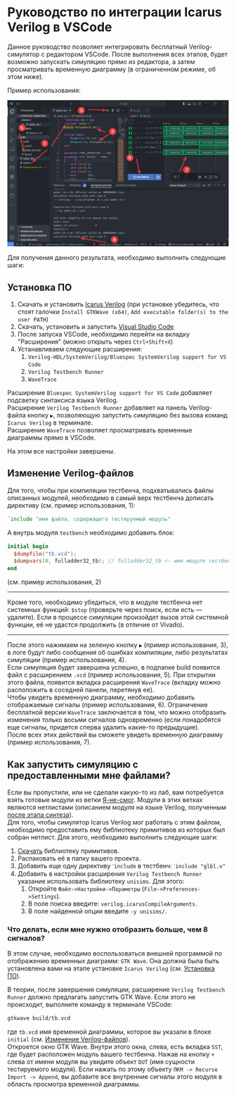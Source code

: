 # Руководство по интеграции Icarus Verilog в VSCode

Данное руководство позволяет интегрировать бесплатный Verilog-симулятор с редактором VSCode. После выполнения всех этапов, будет возможно запускать симуляцию прямо из редактора, а затем просматривать временную диаграмму (в ограниченном режиме, об этом ниже).

Пример использования:

![../.pic/Other/VSCode%20Verilog%20Simulation/icarus_verilog_integration.png](../.pic/Other/VSCode%20Verilog%20Simulation/icarus_verilog_integration.png)

Для получения данного результата, необходимо выполнить следующие шаги:

## Установка ПО

1. Скачать и установить [Icarus Verilog](https://bleyer.org/icarus/) (при установке убедитесь, что стоят галочки `Install GTKWave (x64)`, `Add executable folder(s) to the user PATH`)
2. Скачать, установить и запустить [Visual Studio Code](https://code.visualstudio.com/Download)
3. После запуска VSCode, необходимо перейти на вкладку "Расширения" (можно открыть через `Ctrl+Shift+X`)
4. Устанавливаем следующие расширения:
   1. `Verilog-HDL/SystemVerilog/Bluespec SystemVerilog support for VS Code`
   2. `Verilog Testbench Runner`
   3. `WaveTrace`

Расширение `Bluespec SystemVerilog support for VS Code` добавляет подсветку синтаксиса языка Verilog.  
Расширение `Verilog Testbench Runner` добавляет на панель Verilog-файла кнопку `▶`, позволяющую запустить симуляцию без вызова команд `Icarus Verilog` в терминале.  
Расширение `WaveTrace` позволяет просматривать временные диаграммы прямо в VSCode.

На этом все настройки завершены.

## Изменение Verilog-файлов

Для того, чтобы при компиляции тестбенча, подхватывались файлы описанных модулей, необходимо в самый верх тестбенча дописать директиву (см. пример использования, 1):

```Verilog
`include "имя файла, содержащего тестируемый модуль"
```

А внутрь модуля `testbench` необходимо добавить блок:

```Verilog
initial begin
  $dumpfile("tb.vcd");
  $dumpvars(0, fulladder32_tb); // fulladder32_tb <- имя модуля тестбенча
end
```

(см. пример использования, 2)

---

Кроме того, необходимо убедиться, что в модуле тестбенча нет системных функций: `$stop` (проверьте через поиск, если есть — удалите). Если в процессе симуляции произойдет вызов этой системной функции, её не удастся продолжить (в отличие от Vivado).

---

После этого нажимаем на зеленую кнопку `▶` (пример использования, 3), в логе будут либо сообщения об ошибках компиляции, либо результатах симуляции (пример использования, 4).  
Если симуляция будет завершена успешно, в подпапке build появится файл с расширением `.vcd` (пример использования, 5). При открытии этого файла, появится вкладка расширения `WaveTrace` (вкладку можно расположить в соседней панели, перетянув ее).  
Чтобы увидеть временную диаграмму, необходимо добавить отображаемые сигналы (пример использования, 6). Ограничение бесплатной версии `WaveTrace` заключается в том, что можно отобразить изменения только восьми сигналов одновременно (если понадобятся еще сигналы, придется сперва удалить какие-то предыдущие).  
После всех этих действий вы сможете увидеть временную диаграмму (пример использования, 7).

## Как запустить симуляцию с предоставленными мне файлами?

Если вы пропустили, или не сделали какую-то из лаб, вам потребуется взять готовые модули из ветки [Я-не-смог](https://github.com/MPSU/APS/tree/%D0%AF-%D0%BD%D0%B5-%D1%81%D0%BC%D0%BE%D0%B3). Модули в этих ветках являются нетлистами (описанием модуля на языке Verilog, полученным [после этапа синтеза](../Vivado%20Basics/Implementation%20steps.md)).  
Для того, чтобы симулятор Icarus Verilog мог работать с этим файлом, необходимо предоставить ему библиотеку примитивов из которых был собран нетлист. Для этого, необходимо выполнить следующие шаги:

1. [Скачать](../../Я-не-смог/unisims.zip) библиотеку примитивов.
2. Распаковать её в папку вашего проекта.
3. Добавить еще одну директиву `ˋinclude` в тестбенч: `ˋinclude "glbl.v"`
4. Добавить в настройки расширения `Verilog Testbench Runner` указание использовать библиотеку `unisims`. Для этого:
   1. Откройте `Файл->Настройки->Параметры` (`File->Preferences->Settings`).
   2. В поле поиска введите: `verilog.icarusCompileArguments`.
   3. В поле найденной опции введите `-y unisims/`.

### Что делать, если мне нужно отобразить больше, чем 8 сигналов?

В этом случае, необходимо воспользоваться внешней программой по отображению временных диаграмм: `GTK Wave`. Она должна была быть установлена вами на этапе установке `Icarus Verilog` (см. [Установка ПО](#установка-по)).

В теории, после завершения симуляции, расширение `Verilog Testbench Runner`
должно предлагать запустить GTK Wave. Если этого не происходит, выполните команду в терминале VSCode:

```bash
gtkwave build/tb.vcd
```

где `tb.vcd` имя временной диаграммы, которое вы указали в блоке `initial` (см. [Изменение Verilog-файлов](#изменение-verilog-файлов)).  
Откроется окно GTK Wave. Внутри этого окна, слева, есть вкладка `SST`, где будет расположен модуль вашего тестбенча. Нажав на кнопку `+` слева от имени модуля вы увидите объект `DUT` (имя сущности тестируемого модуля). Если нажать по этому объекту `ПКМ -> Recurse Import -> Append`, вы добавите все внутренние сигналы этого модуля в область просмотра временной диаграммы.
